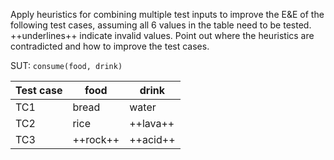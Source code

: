 <panel header="{{ icon_Q }} test cases for `consume` method">
<question>

Apply heuristics for combining multiple test inputs to improve the E&E of the following test cases, assuming all 6 values in the table need to be tested. ++underlines++ indicate invalid values. Point out where the heuristics are contradicted and how to improve the test cases.

   <box>

   SUT: `consume(food, drink)`

   Test case |  food    |  drink
   --------- | -------- | --------
   TC1       | bread    | water
   TC2       | rice     | ++lava++
   TC3       | ++rock++ | ++acid++

   </box>

</question>
</panel>
